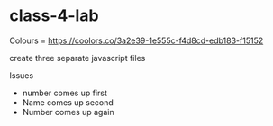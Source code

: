 # class-4-lab

Colours = https://coolors.co/3a2e39-1e555c-f4d8cd-edb183-f15152

create three separate javascript files

Issues
- number comes up first
- Name comes up second
- Number comes up again